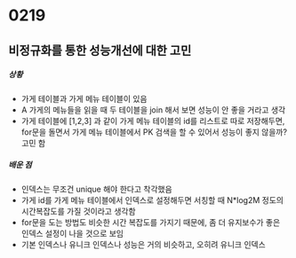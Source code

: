 # 0219

## 비정규화를 통한 성능개선에 대한 고민

##### 상황

- 가게 테이블과 가게 메뉴 테이블이 있음
- A 가게의 메뉴들을 읽을 때 두 테이블을 join 해서 보면 성능이 안 좋을 거라고 생각
- 가게 테이블에 [1,2,3] 과 같이 가게 메뉴 테이블의 id를 리스트로 따로 저장해두면, for문을 돌면서 가게 메뉴 테이블에서 PK 검색을 할 수 있어서 성능이 좋지 않을까? 고민 함

##### 배운 점

- 인덱스는 무조건 unique 해야 한다고 착각했음
- 가게 id를 가게 메뉴 테이블에서 인덱스로 설정해두면 서칭할 때 N*log2M 정도의 시간복잡도를 가질 것이라고 생각함
- for문을 도는 방법도 비슷한 시간 복잡도를 가지기 때문에, 좀 더 유지보수가 좋은 인덱스 설정이 나을 것으로 보임
- 기본 인덱스나 유니크 인덱스나 성능은 거의 비슷하고, 오히려 유니크 인덱스

